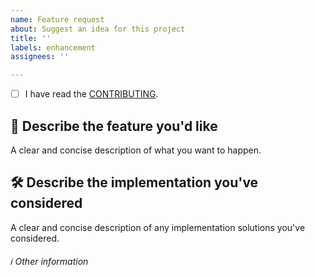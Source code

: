 ```yaml
---
name: Feature request
about: Suggest an idea for this project
title: ''
labels: enhancement
assignees: ''

---
```


- [ ] I have read the [CONTRIBUTING](https://github.com/leoture/MockSwift/blob/master/CONTRIBUTING.md).  

## 🚀 Describe the feature you'd like
A clear and concise description of what you want to happen.

## 🛠 Describe the implementation you've considered  
A clear and concise description of any implementation solutions you've considered.

###### ℹ️ Other information
